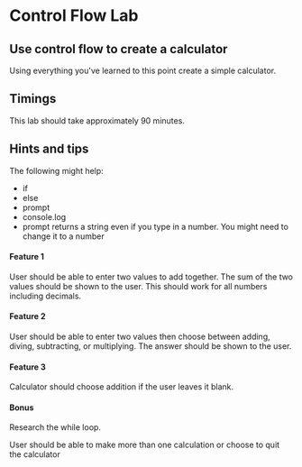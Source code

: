 # Control Flow Lab

## Use control flow to create a calculator

Using everything you've learned to this point create a simple calculator. 

## Timings

This lab should take approximately 90 minutes.

## Hints and tips

The following might help:

* if
* else
* prompt
* console.log
* prompt returns a string even if you type in a number. You might need to change it to a number

#### Feature 1

User should be able to enter two values to add together. The sum of the two values should be shown to the user. This should work for all numbers including decimals.

#### Feature 2

User should be able to enter two values then choose between adding, diving, subtracting, or multiplying. The answer should be shown to the user.

#### Feature 3

Calculator should choose addition if the user leaves it blank.

#### Bonus

Research the while loop. 

User should be able to make more than one calculation or choose to quit the calculator






